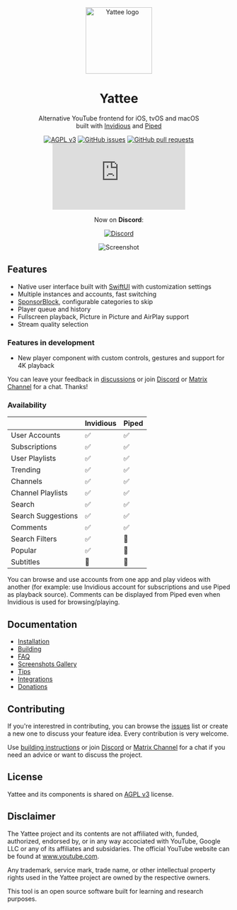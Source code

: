 <div align="center">
  <img src="https://r.yattee.stream/icons/yattee-150.png" width="150" height="150" alt="Yattee logo">
  <h1>Yattee</h1>
  <p>Alternative YouTube frontend for iOS, tvOS and macOS<br />built with <a href="https://github.com/iv-org/invidious">Invidious</a> and <a href="https://github.com/TeamPiped/Piped">Piped</a></p>

[![AGPL v3](https://shields.io/badge/License-AGPL%20v3-blue.svg)](https://www.gnu.org/licenses/agpl-3.0.en.html)
[![GitHub issues](https://img.shields.io/github/issues/yattee/yattee)](https://github.com/yattee/yattee/issues)
[![GitHub pull requests](https://img.shields.io/github/issues-pr/yattee/yattee)](https://github.com/yattee/yattee/pulls)
[![Matrix](https://img.shields.io/matrix/yattee:matrix.org)](https://matrix.to/#/#Yattee:matrix.org)

Now on **Discord**:

[![Discord](https://img.shields.io/discord/992481375817052251?style=for-the-badge)](https://yattee.stream/discord)

![Screenshot](https://r.yattee.stream/screenshots/all-platforms.png)
</div>

## Features
* Native user interface built with [SwiftUI](https://developer.apple.com/xcode/swiftui/) with customization settings
* Multiple instances and accounts, fast switching
* [SponsorBlock](https://sponsor.ajay.app/), configurable categories to skip
* Player queue and history
* Fullscreen playback, Picture in Picture and AirPlay support
* Stream quality selection

### Features in development
* New player component with custom controls, gestures and support for 4K playback

You can leave your feedback in [discussions](https://github.com/yattee/yattee/discussions) or join  [Discord](https://yattee.stream/discord) or [Matrix Channel](https://matrix.to/#/#Yattee:matrix.org) for a chat. Thanks!

### Availability
|| Invidious | Piped |
| - | - | - |
| User Accounts | ✅ | ✅ |
| Subscriptions | ✅ | ✅ |
| User Playlists | ✅ | ✅ |
| Trending | ✅ | ✅ |
| Channels | ✅ | ✅ |
| Channel Playlists | ✅ | ✅ |
| Search | ✅ | ✅ |
| Search Suggestions | ✅ | ✅ |
| Comments | ✅ | ✅ |
| Search Filters | ✅ | 🔴 |
| Popular | ✅ | 🔴 |
| Subtitles | 🔴 |🔴 |


You can browse and use accounts from one app and play videos with another (for example: use Invidious account for subscriptions and use Piped as playback source). Comments can be displayed from Piped even when Invidious is used for browsing/playing.

## Documentation
* [Installation](https://github.com/yattee/yattee/wiki/Installation-Instructions)
* [Building](https://github.com/yattee/yattee/wiki/Building-instructions)
* [FAQ](https://github.com/yattee/yattee/wiki)
* [Screenshots Gallery](https://github.com/yattee/yattee/wiki/Screenshots-Gallery)
* [Tips](https://github.com/yattee/yattee/wiki/Tips)
* [Integrations](https://github.com/yattee/yattee/wiki/Integrations)
* [Donations](https://github.com/yattee/yattee/wiki/Donations)

## Contributing
If you're interestred in contributing, you can browse the [issues](https://github.com/yattee/yattee/issues) list or create a new one to discuss your feature idea. Every contribution is very welcome.

Use [building instructions](https://github.com/yattee/yattee/wiki/Building-instructions) or
join [Discord](https://yattee.stream/discord) or [Matrix Channel](https://matrix.to/#/#yattee:matrix.org) for a chat if you need an advice or want to discuss the project.

## License
Yattee and its components is shared on [AGPL v3](https://www.gnu.org/licenses/agpl-3.0.en.html) license.


## Disclaimer
The Yattee project and its contents are not affiliated with, funded, authorized, endorsed by, or in any way accociated with YouTube, Google LLC or any of its affiliates and subsidaries. The official YouTube website can be found at www.youtube.com.

Any trademark, service mark, trade name, or other intellectual property rights used in the Yattee project are owned by the respective owners.

This tool is an open source software built for learning and research purposes.
